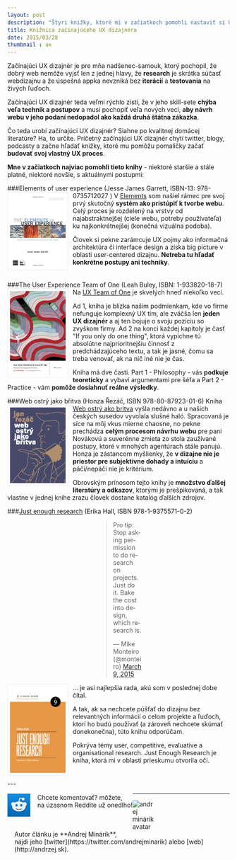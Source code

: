 ```yaml
---
layout: post
description: "Štyri knižky, ktoré mi v začiatkoch pomohli nastaviť si UX proces návrhu webu."
title: Knižnica začínajúceho UX dizajnéra
date: 2015/03/28
thumbnail : ux
---
```


<style type="text/css">
	.img-book {
		float: left;
		max-width: 25%;
		margin: 0 2% 2% 0;
		padding: 1%;
		border: 1px solid #eee;
	}

	.clear {
		clear: both;
	}
</style>

Začínajúci UX dizajnér je pre mňa nadšenec-samouk, ktorý pochopil, že dobrý web nemôže vyjsť len z jednej hlavy, že **research** je skrátka súčasť webdizajnu a že úspešná appka nevzniká bez **iterácií** a **testovania** na živých ľuďoch. 

Začínajúci UX dizajnér teda veľmi rýchlo zistí, že v jeho skill-sete **chýba veľa techník a postupov** a musí pochopiť veľa nových vecí, **aby návrh webu v jeho podaní nedopadol ako každá druhá štátna zákazka**.

Čo teda urobí začínajúci UX dizajnér? Siahne po kvalitnej domácej literatúre? Ha, to určite. Príčetný začínajúci UX dizajnér chytí twitter, blogy, podcasty a začne hľadať knižky, ktoré mu pomôžu pomaličky začať **budovať svoj vlastný UX proces**.

**Mne v začiatkoch najviac pomohli tieto knihy** - niektoré staršie a stále platné, niektoré novšie, s aktuálnymi postupmi:

###Elements of user experience (Jesse James Garrett, ISBN-13: 978-0735712027 )
<img src="../../media/images/elements.jpg" alt="" class="img-book"> V [Elements](http://www.jjg.net/elements/) som našiel rámec pre svoj prvý skutočný **systém ako pristúpiť k tvorbe webu**. Celý proces je rozdelený na vrstvy od najabstraktnejšej (ciele webu, potreby používateľa) ku najkonkrétnejšej (konečná vizuálna podoba). 

Človek si pekne zarámcuje UX pojmy ako informačná architektúra či interface design a získa big picture v oblasti user-centered dizajnu. **Netreba tu hľadať konkrétne postupy ani techniky**.

<div class="clear"></div>

###The User Experience Team of One (Leah Buley, ISBN: 1-933820-18-7)
<img src="../../media/images/ux-team-of-one.jpg" alt="" class="img-book">Na [UX Team of One](http://rosenfeldmedia.com/books/the-user-experience-team-of-one/) je skvelých hneď niekoľko vecí. 

Ad 1, kniha je blízka našim podmienkam, kde vo firme nefunguje komplexný UX tím, ale zväčša len **jeden UX dizajnér** a aj ten bojuje o svoju pozíciu so zvyškom firmy. Ad 2 na konci každej kapitoly je časť "If you only do one thing", ktorá vypichne tú absolútne najprioritnejšiu činnosť z predchádzajúceho textu, a tak je jasné, čomu sa treba venovať, ak na nič iné nie je čas.

Kniha má dve časti. Part 1 - Philosophy - vás **podkuje teoreticky** a vybaví argumentami pre šéfa a Part 2 - Practice - vám **pomôže dosiahnuť reálne výsledky**.

###Web ostrý jako břitva (Honza Řezáč, ISBN 978-80-87923-01-6)
<img src="../../media/images/britva.jpg" alt="" class="img-book">Kniha [Web ostrý ako britva](http://janrezac.com/kniha) vyšla nedávno a u našich českých susedov vyvolala slušné haló. Spracovaná je síce na môj vkus mierne chaosne, no pekne prechádza **celým procesom návrhu webu** pre pani Novákovú a suverénne zmieta zo stola zaužívané postupy, ktoré v mnohých agentúrach stále panujú. Honza je zástancom myšlienky, že **v dizajne nie je priestor pre subjektívne dohady a intuíciu** a páči/nepáči nie je kritérium. 

Obrovským prínosom tejto knihy je **množstvo ďalšej literatúry a odkazov**, ktorými je prešpikovaná, a tak vlastne v jednej knihe zrazu človek dostane katalóg ďalších zdrojov.

###[Just enough research](http://abookapart.com/products/just-enough-research) (Erika Hall, ISBN 978-1-9375571-0-2)
<div style="max-width: 1000px; padding: 0 200px;"><blockquote class="twitter-tweet" lang="en"><p>Pro tip: Stop asking permission to do research on projects. Just do it. Bake the cost into design, which research is.</p>&mdash; Mike Monteiro (@monteiro) <a href="https://twitter.com/monteiro/status/575071375523586048">March 9, 2015</a></blockquote>
<script async src="//platform.twitter.com/widgets.js" charset="utf-8"></script></div>

<img src="../../media/images/just-enough.jpg" alt="" class="img-book">... je asi najlepšia rada, akú som v poslednej dobe čítal.  

A tak, ak sa nechcete púšťať do dizajnu bez relevantných informácií o celom projekte a ľuďoch, ktorí ho budú používať (a zároveň nechcete skúmať donekonečna), túto knihu odporúčam. 

Pokrýva témy user, competitive, evaluative a organisational research. Just Enough Research je kniha, ktorá mi v oblasti prieskumu otvorila oči.

<div class="clear"></div>
---


<p>
	<img style="display: block;
                  max-width: 52px;
                  float: left;" src="/media/images/reddit.png" alt="reddit komentáre" />
	<span style="float: left;
                   display: block;
                   padding-left: 16px;">
		Chcete komentovať? môžete,<br/>
		na úzasnom Reddite už onedlho!
	</span>
</p>

---

<p>
	<img style="display: block;
                  max-width: 52px;
                  float: left;" src="http://andrzej.sk/img/avatar_andrej.jpg" alt="andrej minárik avatar" />
	<span style="float: left;
                   display: block;
                   padding-left: 16px;">
		Autor článku je **Andrej Minárik**,<br/>
		nájdi jeho [twitter](https://twitter.com/andrejminarik) alebo [web](http://andrzej.sk).
	</span>
</p>